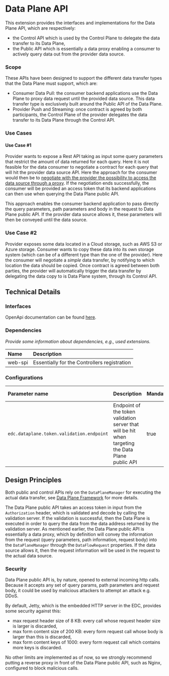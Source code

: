 # Data Plane API

This extension provides the interfaces and implementations for the Data Plane API, which are respectively:

- the Control API which is used by the Control Plane to delegate the data transfer to its Data Plane,
- the Public API which is essentially a data proxy enabling a consumer to actively query data out from the provider data source.

### Scope

These APIs have been designed to support the different data transfer types that the Data Plane must support, which are:

- Consumer Data Pull: the consumer backend applications use the Data Plane to proxy data request until the provided data source.
  This data transfer type is exclusively built around the Public API of the Data Plane.
- Provider Push and Streaming: once contract is agreed by both participants, the Control Plane of the provider delegates
  the data transfer to its Data Plane through the Control API.

### Use Cases

#### Use Case #1

Provider wants to expose a Rest API taking as input some query parameters that restrict the amount of data returned for each query.
Here it is not feasible for the data consumer to negotiate a contract for each query that will hit the provider data source API.
Here the approach for the consumer would then be to
[negotiate with the provider the possibility to access the data source through a proxy](../../control-plane/data-plane-transfer/data-plane-transfer-sync/).
If the negotiation ends successfully, the consumer will be provided an access token that its backend applications can then use when querying the Data Plane public API.

This approach enables the consumer backend application to pass directly the query parameters, path parameters and body
in the request to Data Plane public API. If the provider data source allows it, these parameters will then be conveyed until the data source.

### Use Case #2

Provider exposes some data located in a Cloud storage, such as AWS S3 or Azure storage. Consumer wants to copy these data
into its own storage system (which can be of a different type than the one of the provider). Here the consumer will negotiate a
_simple_ data transfer, by notifying to which location the data should be copied. Once contract is agreed between both parties,
the provider will automatically trigger the data transfer by delegating the data copy to is Data Plane system, through its Control API.

## Technical Details

### Interfaces

OpenApi documentation can be found [here](../../../resources/openapi/yaml/data-plane-api.yaml).

### Dependencies

_Provide some information about dependencies, e.g., used extensions._

| Name    | Description                                  |
|:--------|:---------------------------------------------|
| web-spi | Essentially for the Controllers registration |

### Configurations

| Parameter name                                      | Description                                                                                       | Mandatory | Default value                          |
|:----------------------------------------------------|:--------------------------------------------------------------------------------------------------|:----------|:---------------------------------------|
| `edc.dataplane.token.validation.endpoint`  | Endpoint of the token validation server that will be hit when targeting the Data Plane public API | true      |                                        |

## Design Principles

Both public and control APIs rely on the `DataPlaneManager` for executing the actual data transfer, see [Data Plane Framework](../../../core/data-plane/data-plane-framework/README.md) for more details.

The Data Plane public API takes an access token in input from the `Authorization` header, which is validated and decode by calling the
validation server. If the validation is successful, then the Data Plane is executed in order to query the data from the data address returned by the validation server.
As mentioned earlier, the Data Plane public API is essentially a data proxy, which by definition will convey the information from the request (query parameters, path information, request body)
into the `DataPlaneManager` through the `DataFlowRequest` properties. If the data source allows it, then the request information will
be used in the request to the actual data source.

### Security

Data Plane public API is, by nature, opened to external incoming http calls. Because it accepts any set of query params, path parameters and request body,
it could be used by malicious attackers to attempt an attack e.g. DDoS.

By default, Jetty, which is the embedded HTTP server in the EDC, provides some security against this:

- max request header size of 8 KB: every call whose request header size is larger is discarded,
- max form content size of 200 KB: every form request call whose body is larger than this is discarded,
- max form content keys of 1000: every form request call which contains more keys is discarded.

No other limits are implemented as of now, so we strongly recommend putting a reverse proxy in front of the Data Plane public API, such as Nginx, configured to block malicious calls.

